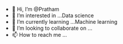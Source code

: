 - 👋 Hi, I’m @Pratham
- 👀 I’m interested in ...Data science
- 🌱 I’m currently learning ...Machine learning 
- 💞️ I’m looking to collaborate on ...
- 📫 How to reach me ...

<!---
Pratham5467/Pratham is a ✨ special ✨ repository because its `README.md` (this file) appears on your GitHub profile.
You can click the Preview link to take a look at your changes.
--->
